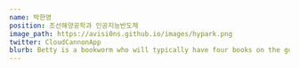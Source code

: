 ```yaml
---
name: 박한영
position: 조선해양공학과 인공지능반도체
image_path: https://avisi0ns.github.io/images/hypark.png
twitter: CloudCannonApp
blurb: Betty is a bookworm who will typically have four books on the go.
---
```

